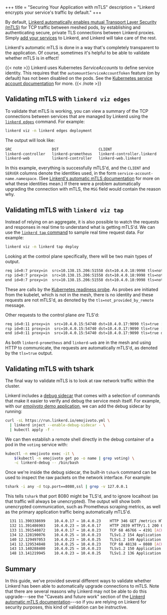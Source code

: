 +++
title = "Securing Your Application with mTLS"
description = "Linkerd encrypts your service's traffic by default."
+++

By default, [Linkerd automatically enables mutual Transport Layer Security
(mTLS)](/2/features/automatic-mtls/) for TCP traffic between meshed pods, by
establishing and authenticating secure, private TLS connections between Linkerd
proxies. Simply [add your services](/2/tasks/adding-your-service/) to Linkerd,
and Linkerd will take care of the rest.

Linkerd's automatic mTLS is done in a way that's completely transparent to
the application. Of course, sometimes it's helpful to be able to validate
whether mTLS is in effect!

{{< note >}}
Linkerd uses Kubernetes *ServiceAccounts* to define service identity. This
requires that the `automountServiceAccountToken` feature (on by default) has
not been disabled on the pods. See the [Kubernetes service account
documentation](https://kubernetes.io/docs/tasks/configure-pod-container/configure-service-account/)
for more.
{{< /note >}}

## Validating mTLS with `linkerd viz edges`

To validate that mTLS is working, you can view a summary of the TCP
connections between services that are managed by Linkerd using the [`linkerd
edges`](/2/reference/cli/edges/) command.  For example:

```bash
linkerd viz -n linkerd edges deployment
```

The output will look like:

```bash
SRC                  DST                  CLIENT                       SERVER                       MSG
linkerd-controller   linkerd-prometheus   linkerd-controller.linkerd   linkerd-prometheus.linkerd   -
linkerd-web          linkerd-controller   linkerd-web.linkerd          linkerd-controller.linkerd   -
```

In this example, everything is successfully mTLS'd, and the `CLIENT` and
`SERVER` columns denote the identities used, in the form
`service-account-name.namespace`. (See [Linkerd's automatic mTLS
documentation](/2/features/automatic-mtls/) for more on what these identities
mean.) If there were a problem automatically upgrading the connection with
mTLS, the `MSG` field would contain the reason why.

## Validating mTLS with `linkerd viz tap`

Instead of relying on an aggregate, it is also possible to watch the requests
and responses in real time to understand what is getting mTLS'd. We can use the
[`linkerd tap` command](/2/reference/cli/tap/) to sample real time request data.
For example:

```bash
linkerd viz -n linkerd tap deploy
```

Looking at the control plane specifically, there will be two main types of output.

```bash
req id=0:7 proxy=in  src=10.138.15.206:51558 dst=10.4.0.18:9998 tls=not_provided_by_remote :method=GET :authority=10.4.0.18:9998 :path=/ready
rsp id=0:7 proxy=in  src=10.138.15.206:51558 dst=10.4.0.18:9998 tls=not_provided_by_remote :status=200 latency=482µs
end id=0:7 proxy=in  src=10.138.15.206:51558 dst=10.4.0.18:9998 tls=not_provided_by_remote duration=32µs response-length=3B
```

These are calls by the [Kubernetes readiness
probe](https://kubernetes.io/docs/tasks/configure-pod-container/configure-liveness-readiness-probes/).
As probes are initiated from the kubelet, which is not in the mesh, there is no
identity and these requests are not mTLS'd, as denoted by the
`tls=not_provided_by_remote` message.

Other requests to the control plane *are* TLS'd:

```bash
req id=0:11 proxy=in  src=10.4.0.15:54740 dst=10.4.0.17:9090 tls=true :method=GET :authority=linkerd-prometheus.linkerd.svc.cluster.local:9090 :path=/api/v1/query
rsp id=0:11 proxy=in  src=10.4.0.15:54740 dst=10.4.0.17:9090 tls=true :status=200 latency=194886µs
end id=0:11 proxy=in  src=10.4.0.15:54740 dst=10.4.0.17:9090 tls=true duration=121µs response-length=375B
```

As both `linkerd-prometheus` and `linkerd-web` are in the mesh and using HTTP
to communicate, the requests are automatically mTLS'd, as denoted by the
`tls=true` output.

## Validating mTLS with tshark

The final way to validate mTLS is to look at raw network traffic within the
cluster.

Linkerd includes a [debug sidecar](/2/tasks/using-the-debug-container/) that
comes with a selection of commands that make it easier to verify and debug the
service mesh itself. For example, with our [*emojivoto* demo
application](/2/getting-started/), we can add the debug sidecar by running:

```bash
curl -sL https://run.linkerd.io/emojivoto.yml \
  | linkerd inject --enable-debug-sidecar - \
  | kubectl apply -f -
```

We can then establish a remote shell directly in the debug container of a pod in
the `voting` service with:

```bash
kubectl -n emojivoto exec -it \
    $(kubectl -n emojivoto get po -o name | grep voting) \
    -c linkerd-debug -- /bin/bash
```

Once we're inside the debug sidecar, the built-in `tshark` command can be used
to inspect the raw packets on the network interface. For example:

```bash
tshark -i any -d tcp.port==8080,ssl | grep -v 127.0.0.1
```

This tells `tshark` that port 8080 might be TLS'd, and to ignore localhost (as
that traffic will always be unencrypted). The output will show both unencrypted
communication, such as Prometheus scraping metrics, as well as the primary
application traffic being automatically mTLS'd.

```bash
  131 11.390338699    10.4.0.17 → 10.4.0.23    HTTP 346 GET /metrics HTTP/1.1
  132 11.391486903    10.4.0.23 → 10.4.0.17    HTTP 2039 HTTP/1.1 200 OK  (text/plain)
  133 11.391540872    10.4.0.17 → 10.4.0.23    TCP 68 46766 → 4191 [ACK] Seq=557 Ack=3942 Win=1329 Len=0 TSval=3389590636 TSecr=1915605020
  134 12.128190076    10.4.0.25 → 10.4.0.23    TLSv1.2 154 Application Data
  140 12.129497053    10.4.0.23 → 10.4.0.25    TLSv1.2 149 Application Data
  141 12.129534848    10.4.0.25 → 10.4.0.23    TCP 68 48138 → 8080 [ACK] Seq=1089 Ack=985 Win=236 Len=0 TSval=2234109459 TSecr=617799816
  143 13.140288400    10.4.0.25 → 10.4.0.23    TLSv1.2 150 Application Data
  148 13.141219945    10.4.0.23 → 10.4.0.25    TLSv1.2 136 Application Data
```

## Summary

In this guide, we've provided several different ways to validate whether
Linkerd has been able to automatically upgrade connections to mTLS. Note that
there are several reasons why Linkerd may not be able to do this upgrade---see
the "Caveats and future work" section of the [Linkerd automatic mTLS
documentation](/2/features/automatic-mtls/)---so if you are relying on Linkerd
for security purposes, this kind of validation can be instructive.
